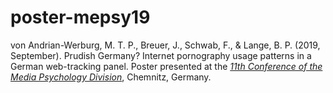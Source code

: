 # poster-mepsy19

von Andrian-Werburg, M. T. P., Breuer, J., Schwab, F., & Lange, B. P. (2019, September). Prudish Germany? Internet pornography usage patterns in a German web-tracking panel. Poster presented at the [*11th Conference of the Media Psychology Division*](http://mediapsychology2019.com/), Chemnitz, Germany.
